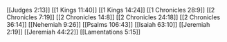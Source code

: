 [[Judges 2:13]]
[[1 Kings 11:40]]
[[1 Kings 14:24]]
[[1 Chronicles 28:9]]
[[2 Chronicles 7:19]]
[[2 Chronicles 14:8]]
[[2 Chronicles 24:18]]
[[2 Chronicles 36:14]]
[[Nehemiah 9:26]]
[[Psalms 106:43]]
[[Isaiah 63:10]]
[[Jeremiah 2:19]]
[[Jeremiah 44:22]]
[[Lamentations 5:15]]
